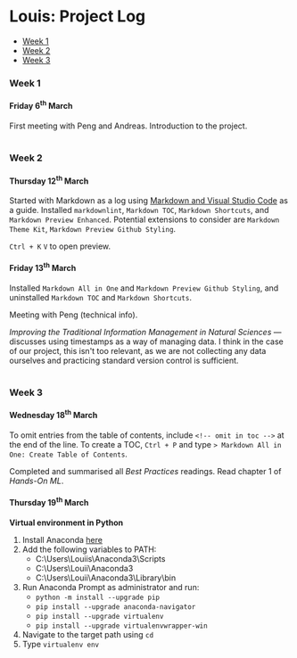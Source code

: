 # Louis: Project Log <!-- omit in toc -->

- [Week 1](#week-1)
- [Week 2](#week-2)
- [Week 3](#week-3)

### Week 1

#### Friday 6<sup>th</sup> March <!-- omit in toc -->

First meeting with Peng and Andreas. Introduction to the project.

#

### Week 2

#### Thursday 12<sup>th</sup> March <!-- omit in toc -->

Started with Markdown as a log using [Markdown and Visual Studio Code](https://code.visualstudio.com/docs/languages/markdown?fbclid=IwAR1Y7I6vyp4QvUq57frUk-NKwY-bZRNwcU2Cn_B8eS3ybC0qT6pQQnl1fFk) as a guide. Installed `markdownlint`, `Markdown TOC`, `Markdown Shortcuts`, and `Markdown Preview Enhanced`. Potential extensions to consider are `Markdown Theme Kit`, `Markdown Preview Github Styling`.

`Ctrl + K` `V` to open preview.


#### Friday 13<sup>th</sup> March <!-- omit in toc -->

Installed `Markdown All in One` and `Markdown Preview Github Styling`, and uninstalled `Markdown TOC` and `Markdown Shortcuts`.

Meeting with Peng (technical info).

*Improving the Traditional Information Management in Natural Sciences* &mdash; discusses using timestamps as a way of managing data. I think in the case of our project, this isn't too relevant, as we are not collecting any data ourselves and practicing standard version control is sufficient.

#

### Week 3

#### Wednesday 18<sup>th</sup> March <!-- omit in toc -->

To omit entries from the table of contents, include `<!-- omit in toc -->` at the end of the line. To create a TOC, `Ctrl + P` and type `> Markdown All in One: Create Table of Contents`.

Completed and summarised all *Best Practices* readings. Read chapter 1 of *Hands-On ML*.

#### Thursday 19<sup>th</sup> March <!-- omit in toc -->

**Virtual environment in Python**

1. Install Anaconda [here](https://www.anaconda.com/distribution/#download-section) 
2. Add the following variables to PATH:
   -  C:\Users\Louiis\Anaconda3\Scripts
   -  C:\Users\Louii\Anaconda3
   -  C:\Users\Louii\Anaconda3\Library\bin
3. Run Anaconda Prompt as administrator and run:
   - `python -m install --upgrade pip`
   - `pip install --upgrade anaconda-navigator`
   - `pip install --upgrade virtualenv`
   - `pip install --upgrade virtualenvwrapper-win`
4. Navigate to the target path using `cd`
5. Type `virtualenv env`